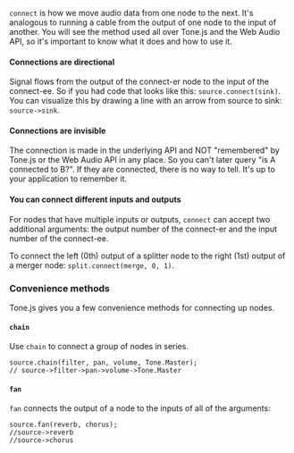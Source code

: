 `connect` is how we move audio data from one node to the next. It's analogous to running a cable from the output of one node to the input of another. You will see the method used all over Tone.js and the Web Audio API, so it's important to know what it does and how to use it. 

#### Connections are directional

Signal flows from the output of the connect-er node to the input of the connect-ee. So if you had code that looks like this: `source.connect(sink)`. You can visualize this by drawing a line with an arrow from source to sink: `source->sink`. 

#### Connections are invisible

The connection is made in the underlying API and NOT "remembered" by Tone.js or the Web Audio API in any place. So you can't later query "is A connected to B?". If they are connected, there is no way to tell. It's up to your application to remember it. 

#### You can connect different inputs and outputs

For nodes that have multiple inputs or outputs, `connect` can accept two additional arguments: the output number of the connect-er and the input number of the connect-ee. 

To connect the left (0th) output of a splitter node to the right (1st) output of a merger node: `split.connect(merge, 0, 1)`.  

### Convenience methods

Tone.js gives you a few convenience methods for connecting up nodes. 

#### `chain`

Use `chain` to connect a group of nodes in series.

```
source.chain(filter, pan, volume, Tone.Master);
// source->filter->pan->volume->Tone.Master
```

#### `fan`
`fan` connects the output of a node to the inputs of all of the arguments:

```
source.fan(reverb, chorus);
//source->reverb
//source->chorus
```
